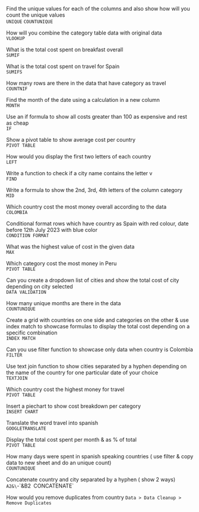 Find the unique values for each of the columns and also show how will you count the unique values  
`UNIQUE` `COUNTUNIQUE`  

How will you combine the category table data with original data  
`VLOOKUP`  

What is the total cost spent on breakfast overall  
`SUMIF`  

What is the total cost spent on travel for Spain  
`SUMIFS`  

How many rows are there in the data that have category as travel  
`COUNTNIF`  

Find the month of the date using a calculation in a new column  
`MONTH`  

Use an if formula to show all costs greater than 100 as expensive and rest as cheap  
`IF`  

Show a pivot table to show average cost per country  
`PIVOT TABLE`  

How would you display the first two letters of each country  
`LEFT`  

Write a function to check if a city name contains the letter v  
`FIND`  

Write a formula to show the 2nd, 3rd, 4th letters of the column category  
`MID`  

Which country cost the most money overall according to the data  
`COLOMBIA`  

Conditional format rows which have country as Spain with red colour, date before 12th July 2023 with blue color  
`CONDITION FORMAT`  

What was the highest value of cost in the given data  
`MAX`  

Which category cost the most money in Peru  
`PIVOT TABLE`  

Can you create a dropdown list of cities and show the total cost of city depending on city selected  
`DATA VALIDATION`  

How many unique months are there in the data  
`COUNTUNIQUE`  

Create a grid with countries on one side and categories on the other & use index match to showcase formulas to display the total cost depending on a specific combination  
`INDEX MATCH`  

Can you use filter function to showcase only data when country is Colombia  
`FILTER`  

Use text join function to show cities separated by a hyphen depending on the name of the country for one particular date of your choice  
`TEXTJOIN`  

Which country cost the highest money for travel  
`PIVOT TABLE`  

Insert a piechart to show cost breakdown per category  
`INSERT CHART`  

Translate the word travel into spanish  
`GOOGLETRANSLATE`  

Display the total cost spent per month & as % of total  
`PIVOT TABLE`  

How many days were spent in spanish speaking countries ( use filter & copy data to new sheet and do an unique count)  
`COUNTUNIQUE`  

Concatenate country and city separated by a hyphen ( show 2 ways)  
`A2&\`-\`&B2` `CONCATENATE`  

How would you remove duplicates from country
`Data > Data Cleanup > Remove Duplicates`
